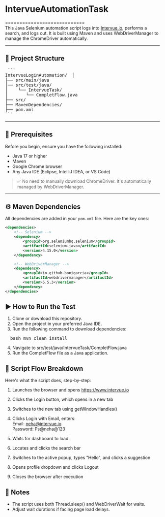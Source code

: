 <!-- <<<<<<< HEAD -->
# IntervueAutomationTask
============================<br>
This Java Selenium automation script logs into [Intervue.io](https://www.intervue.io), performs a search, and logs out. 
It is built using Maven and uses WebDriverManager to manage the ChromeDriver automatically.

---

## 📁 Project Structure
<pre> ```
IntervueLoginAutomation/  │ 
├── src/main/java 
│── src/test/java/ 
│    └── IntervueTask/ 
│       └── CompletFlow.java 
├── src/
├── MavenDependencies/ 
├── pom.xml
``` </pre>


---

## 🔧 Prerequisites

Before you begin, ensure you have the following installed:

- Java 17 or higher  
- Maven  
- Google Chrome browser  
- Any Java IDE (Eclipse, IntelliJ IDEA, or VS Code)

> ✅ No need to manually download ChromeDriver. It's automatically managed by WebDriverManager.

---

## ⚙️ Maven Dependencies

All dependencies are added in your `pom.xml` file. Here are the key ones:

```xml
<dependencies>
    <!-- Selenium -->
    <dependency>
        <groupId>org.seleniumhq.selenium</groupId>
        <artifactId>selenium-java</artifactId>
        <version>4.15.0</version>
    </dependency>

    <!-- WebDriverManager -->
    <dependency>
        <groupId>io.github.bonigarcia</groupId>
        <artifactId>webdrivermanager</artifactId>
        <version>5.5.3</version>
    </dependency>
</dependencies>
```


## ▶️ How to Run the Test
1. Clone or download this repository.
2. Open the project in your preferred Java IDE.
3. Run the following command to download dependencies:
<pre>  bash mvn clean install  </pre>
4. Navigate to src/test/java/IntervueTask/CompletFlow.java
5. Run the CompletFlow file as a Java application.


## 🔄 Script Flow Breakdown
Here's what the script does, step-by-step:

1. Launches the browser and opens https://www.intervue.io
2. Clicks the Login button, which opens in a new tab
3. Switches to the new tab using getWindowHandles()
4. Clicks Login with Email, enters:<br>
Email: neha@intervue.io<br>
Password: Ps@neha@123 <br>

5. Waits for dashboard to load
6. Locates and clicks the search bar
7. Switches to the active popup, types "Hello", and clicks a suggestion
8. Opens profile dropdown and clicks Logout
9. Closes the browser after execution

## 📝 Notes
* The script uses both Thread.sleep() and WebDriverWait for waits.
* Adjust wait durations if facing page load delays.




